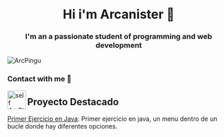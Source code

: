 <h1 align="center"> Hi i'm Arcanister  👋</h1>
<h3 align="center">I'm an a passionate student of programming and web development</h3>
<p align="left"> <img src="https://komarev.com/ghpvc/?username=ArcPingu&label=Profile%20views&color=e6c317&style=plastic" alt="ArcPingu" /> </p>

### Contact with me 🤝
<a href="https://www.instagram.com/arcanister75/">
	<img align='left' alt='self ArcPingu | Instagram' width=42px src="https://logotipoz.com/wp-content/uploads/2021/10/instagram-png.png"/>
  </a>

## Proyecto Destacado 
[Primer Ejercicio en Java](https://github.com/ArcPingu/Ejerecicio1Programacion.git): Primer ejercicio en java, un menu dentro de un bucle donde hay diferentes opciones.
<!--
**ArcPingu/ArcPingu** is a ✨ _special_ ✨ repository because its `README.md` (this file) appears on your GitHub profile.-->


